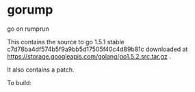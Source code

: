# gorump
go on rumprun

This contains the source to go 1.5.1 stable c7d78ba4df574b5f9a9bb5d17505f40c4d89b81c
downloaded at https://storage.googleapis.com/golang/go1.5.2.src.tar.gz .

It also contains a patch.

To build:
